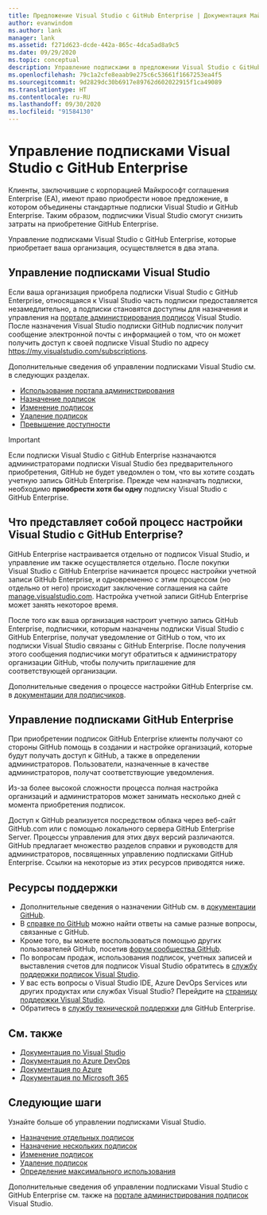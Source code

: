 ```yaml
---
title: Предложение Visual Studio с GitHub Enterprise | Документация Майкрософт
author: evanwindom
ms.author: lank
manager: lank
ms.assetid: f271d623-dcde-442a-865c-4dca5ad8a9c5
ms.date: 09/29/2020
ms.topic: conceptual
description: Управление подписками в предложении Visual Studio с GitHub Enterprise
ms.openlocfilehash: 79c1a2cfe8eaab9e275c6c53661f1667253ea4f5
ms.sourcegitcommit: 9d2829dc30b6917e89762d602022915f1ca49089
ms.translationtype: HT
ms.contentlocale: ru-RU
ms.lasthandoff: 09/30/2020
ms.locfileid: "91584130"
---
```

# <a name="manage-visual-studio-subscriptions-with-github-enterprise"></a>Управление подписками Visual Studio с GitHub Enterprise
Клиенты, заключившие с корпорацией Майкрософт соглашения Enterprise (EA), имеют право приобрести новое предложение, в котором объединены стандартные подписки Visual Studio и GitHub Enterprise. Таким образом, подписчики Visual Studio смогут снизить затраты на приобретение GitHub Enterprise. 

Управление подписками Visual Studio с GitHub Enterprise, которые приобретает ваша организация, осуществляется в два этапа.

## <a name="manage-visual-studio-subscriptions"></a>Управление подписками Visual Studio
Если ваша организация приобрела подписки Visual Studio с GitHub Enterprise, относящаяся к Visual Studio часть подписки предоставляется незамедлительно, а подписки становятся доступны для назначения и управления на [портале администрирования подписок](https://manage.visualstudio.com) Visual Studio. После назначения Visual Studio подписки GitHub подписчик получит сообщение электронной почты с информацией о том, что он может получить доступ к своей подписке Visual Studio по адресу <https://my.visualstudio.com/subscriptions>.

Дополнительные сведения об управлении подписками Visual Studio см. в следующих разделах.
- [Использование портала администрирования](using-admin-portal.md)
- [Назначение подписок](assign-license.md)
- [Изменение подписок](edit-license.md)
- [Удаление подписок](delete-license.md)
- [Превышение доступности](handle-overclaimed-license.md)

> [!Important]
> Если подписки Visual Studio с GitHub Enterprise назначаются администраторами подписки Visual Studio без предварительного приобретения, GitHub не будет уведомлен о том, что вы хотите создать учетную запись GitHub Enterprise.  Прежде чем назначать подписки, необходимо **приобрести хотя бы одну** подписку Visual Studio с GitHub Enterprise.

## <a name="what-is-the-visual-studio-with-github-enterprise-setup-process"></a>Что представляет собой процесс настройки Visual Studio с GitHub Enterprise?
GitHub Enterprise настраивается отдельно от подписок Visual Studio, и управление им также осуществляется отдельно. После покупки Visual Studio с GitHub Enterprise начинается процесс настройки учетной записи GitHub Enterprise, и одновременно с этим процессом (но отдельно от него) происходит заключение соглашения на сайте [manage.visualstudio.com](https://manage.visualstudio.com). Настройка учетной записи GitHub Enterprise может занять некоторое время. 

После того как ваша организация настроит учетную запись GitHub Enterprise, подписчики, которым назначены подписки Visual Studio с GitHub Enterprise, получат уведомление от GitHub о том, что их подписки Visual Studio связаны c GitHub Enterprise. После получения этого сообщения подписчики могут обратиться к администратору организации GitHub, чтобы получить приглашение для соответствующей организации.

Дополнительные сведения о процессе настройки GitHub Enterprise см. в [документации для подписчиков](access-github.md).   

## <a name="manage-github-enterprise-subscriptions"></a>Управление подписками GitHub Enterprise
При приобретении подписок GitHub Enterprise клиенты получают со стороны GitHub помощь в создании и настройке организаций, которые будут получать доступ к GitHub, а также в определении администраторов.  Пользователи, назначенные в качестве администраторов, получат соответствующие уведомления.  

Из-за более высокой сложности процесса полная настройка организаций и администраторов может занимать несколько дней с момента приобретения подписок.

Доступ к GitHub реализуется посредством облака через веб-сайт GitHub.com или с помощью локального сервера GitHub Enterprise Server.  Процессы управления для этих двух версий различаются.  GitHub предлагает множество разделов справки и руководств для администраторов, посвященных управлению подписками GitHub Enterprise.  Ссылки на некоторые из этих ресурсов приводятся ниже.  

## <a name="support-resources"></a>Ресурсы поддержки

- Дополнительные сведения о назначении GitHub см. в [документации GitHub](https://docs.github.com/en/github/setting-up-and-managing-your-enterprise-account/managing-licenses-for-the-github-enterprise-and-visual-studio-bundle).
- В [справке по GitHub](https://help.github.com/en) можно найти ответы на самые разные вопросы, связанные с GitHub.
- Кроме того, вы можете воспользоваться помощью других пользователей GitHub, посетив [форум сообщества GitHub](https://github.community/).
- По вопросам продаж, использования подписок, учетных записей и выставления счетов для подписок Visual Studio обратитесь в [службу поддержки подписок Visual Studio](https://visualstudio.microsoft.com/subscriptions/support/).
- У вас есть вопросы о Visual Studio IDE, Azure DevOps Services или других продуктах или службах Visual Studio?  Перейдите на [страницу поддержки Visual Studio](https://visualstudio.microsoft.com/support/).
- Обратитесь в [службу технической поддержки](https://support.microsoft.com/supportforbusiness/productselection?sapId=b77fe80f-5417-80bd-4b2a-275cf0018c24) для GitHub Enterprise.   

## <a name="see-also"></a>См. также

- [Документация по Visual Studio](/visualstudio/)
- [Документация по Azure DevOps](/azure/devops/)
- [Документация по Azure](/azure/)
- [Документация по Microsoft 365](/microsoft-365/)

## <a name="next-steps"></a>Следующие шаги

Узнайте больше об управлении подписками Visual Studio.
- [Назначение отдельных подписок](assign-license.md)
- [Назначение нескольких подписок](assign-license-bulk.md)
- [Изменение подписок](edit-license.md)
- [Удаление подписок](delete-license.md)
- [Определение максимального использования](maximum-usage.md)

Дополнительные сведения об управлении подписками Visual Studio с GitHub Enterprise см. также на [портале администрирования подписок](https://visualstudio.microsoft.com/subscriptions-administration/) Visual Studio.